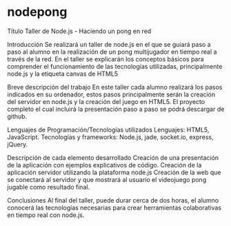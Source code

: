 nodepong
========
Título
Taller de Node.js - Haciendo un pong en red

Introducción
Se realizará un taller de node.js en el que se guiará paso a paso al alumno en la realización de un pong multijugador en tiempo real a través de la red.
En el taller se explicarán los conceptos básicos para comprender el funcionamiento de las tecnologías utilizadas, principalmente node.js y la etiqueta canvas de HTML5

Breve descripción del trabajo
En este taller cada alumno realizará los pasos indicados en su ordenador, estos pasos principalmente serán la creación del servidor en node.js y la creación del juego en HTML5. El proyecto completo el cual incluirá la presentación paso a paso se podrá descargar de github.


Lenguajes de Programación/Tecnologías utilizados
Lenguajes:
HTML5, JavaScript.
Tecnologías y frameworks:
    Node.js, jade, socket.io, express, jQuery.


Descripción de cada elemento desarrollado 
Creación de una presentación de la aplicación con ejemplos explicativos de código.
Creación de la aplicación servidor utilizando la plataforma node.js
Creación de la web que se conectará al servidor y que mostrará al usuario el videojuego pong jugable como resultado final.

Conclusiones
Al final del taller, puede durar cerca de dos horas, el alumno conocerá las tecnologías necesarias para crear herramientas colaborativas en tiempo real con node.js.
